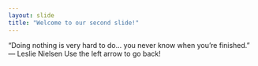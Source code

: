 ```yaml
---
layout: slide
title: "Welcome to our second slide!"
---
```

“Doing nothing is very hard to do… you never know when you’re finished.” — Leslie Nielsen
Use the left arrow to go back!
